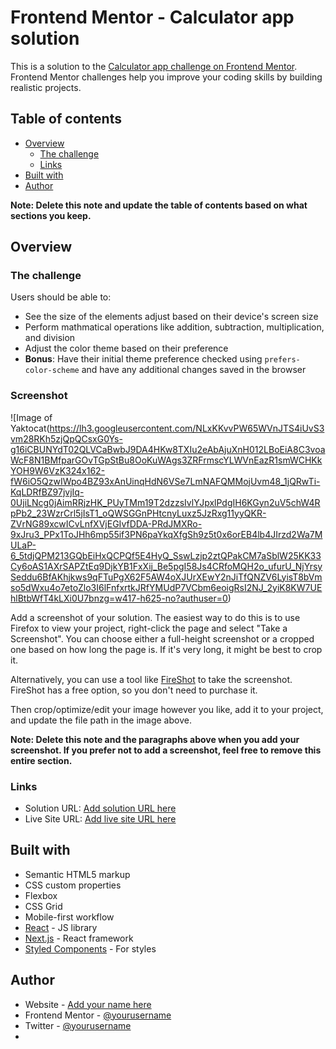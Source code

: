 # Frontend Mentor - Calculator app solution

This is a solution to the [Calculator app challenge on Frontend Mentor](https://www.frontendmentor.io/challenges/calculator-app-9lteq5N29). Frontend Mentor challenges help you improve your coding skills by building realistic projects. 

## Table of contents

- [Overview](#overview)
  - [The challenge](#the-challenge)
  - [Links](#links)
- [Built with](#built-with)
- [Author](#author)

**Note: Delete this note and update the table of contents based on what sections you keep.**

## Overview

### The challenge

Users should be able to:

- See the size of the elements adjust based on their device's screen size
- Perform mathmatical operations like addition, subtraction, multiplication, and division
- Adjust the color theme based on their preference
- **Bonus**: Have their initial theme preference checked using `prefers-color-scheme` and have any additional changes saved in the browser

### Screenshot

![Image of Yaktocat(https://lh3.googleusercontent.com/NLxKKvvPW65WVnJTS4iUvS3vm28RKh5zjQpQCsxG0Ys-g16iCBUNYdT02QLVCaBwbJ9DA4HKw8TXIu2eAbAjuXnH012LBoEiA8C3voaWcF8N1BMfparGOvTGpStBu8OoKuWAgs3ZRFrmscYLWVnEazR1smWCHKkYOH9W6VzK324x162-fW6iO5QzwIWpo4BZ93xAnUinqHdN6VSe7LmNAFQMMojUvm48_1jQRwTi-KqLDRfBZ97jvjIq-0UjiLNcg0jAimRRjzHK_PUyTMm19T2dzzsIvlYJpxlPdgIH6KGyn2uV5chW4RpPb2_23WzrCrl5jIsT1_oQWSGGnPHtcnyLuxz5JzRxg11yyQKR-ZVrNG89xcwICvLnfXVjEGIvfDDA-PRdJMXRo-9xJru3_PPx1ToJHh6mp55if3PN6paYkqXfgSh9z5t0x6orEB4lb4JIrzd2Wa7MULaP-6_5tdjQPM213GQbEiHxQCPQf5E4HyQ_SswLzjp2ztQPakCM7aSblW25KK33Cy6oAS1AXrSAPZtEq9DjkYB1FxXij_Be5pgI58Js4CRfoMQH2o_ufurU_NjYrsySeddu6BfAKhjkws9qFTuPgX62F5AW4oXJUrXEwY2nJiTfQNZV6LyisT8bVmso5dWxu4o7etoZlo3I6lFnfxrtkJRfYMUdP7VCbm6eoigRsI2NJ_2yiK8KW7UEhlBtbWfT4kLXi0U7bnzg=w417-h625-no?authuser=0)

Add a screenshot of your solution. The easiest way to do this is to use Firefox to view your project, right-click the page and select "Take a Screenshot". You can choose either a full-height screenshot or a cropped one based on how long the page is. If it's very long, it might be best to crop it.

Alternatively, you can use a tool like [FireShot](https://getfireshot.com/) to take the screenshot. FireShot has a free option, so you don't need to purchase it. 

Then crop/optimize/edit your image however you like, add it to your project, and update the file path in the image above.

**Note: Delete this note and the paragraphs above when you add your screenshot. If you prefer not to add a screenshot, feel free to remove this entire section.**

### Links

- Solution URL: [Add solution URL here](https://your-solution-url.com)
- Live Site URL: [Add live site URL here](https://your-live-site-url.com)

## Built with

- Semantic HTML5 markup
- CSS custom properties
- Flexbox
- CSS Grid
- Mobile-first workflow
- [React](https://reactjs.org/) - JS library
- [Next.js](https://nextjs.org/) - React framework
- [Styled Components](https://styled-components.com/) - For styles

## Author

- Website - [Add your name here](https://www.your-site.com)
- Frontend Mentor - [@yourusername](https://www.frontendmentor.io/profile/yourusername)
- Twitter - [@yourusername](https://www.twitter.com/yourusername)
- 
